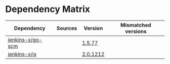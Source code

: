 # Dependency Matrix

Dependency | Sources | Version | Mismatched versions
---------- | ------- | ------- | -------------------
[jenkins-x/go-scm](https://github.com/jenkins-x/go-scm) |  | [1.5.77]() | 
[jenkins-x/jx](https://github.com/jenkins-x/jx) |  | [2.0.1212](https://github.com/jenkins-x/jx/releases/tag/v2.0.1212) | 
